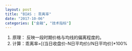```yaml
---
layout: post
title: "BIAS : 乖离率"
date: "2017-10-06"
categories: ["金融", "技术指标"]
---
```


1. 原理： 反映一段时期价格与均线的偏离程度的。
2. 计算：乖离率=\[(当日收盘价-N日平均价)/N日平均价\]\*100%
